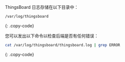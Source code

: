 ThingsBoard 日志存储在以下目录中：

```bash
/var/log/thingsboard
```
{: .copy-code}

您可以发出以下命令以检查后端是否有任何错误：

```bash
cat /var/log/thingsboard/thingsboard.log | grep ERROR
```
{: .copy-code}